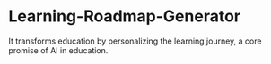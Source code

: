 # Learning-Roadmap-Generator
It transforms education by personalizing the learning journey, a core promise of AI in education.
